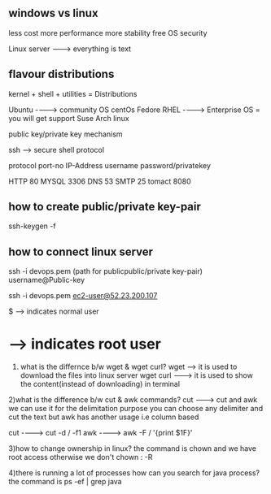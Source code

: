 windows vs linux 
---------------------------------
less cost 
more performance
more stability 
free OS
security

Linux server ---> everything is text

flavour distributions
---------------------------

kernel + shell + utilities = Distributions

Ubuntu ----> community OS
centOs
Fedore
RHEL ----> Enterprise OS = you will get support
Suse
Arch linux


public key/private key mechanism

ssh --> secure shell protocol

protocol port-no IP-Address username password/privatekey

HTTP 80
MYSQL 3306
DNS 53
SMTP 25
tomact 8080


how to create public/private key-pair
-------------------------------------

ssh-keygen -f <file name>

how to connect linux server
---------------------------------

ssh -i devops.pem (path for publicpublic/private key-pair) username@Public-key

ssh -i devops.pem ec2-user@52.23.200.107

$ --> indicates normal user 
# --> indicates root user

1) what is the differnce b/w wget & wget curl?
wget <url> --> it is used to download the files into linux server
wget curl <url>  ---> it is used to show the content(instead of downloading) in terminal

2)what is the difference b/w cut & awk commands?
cut ---> cut and awk we can use it for the delimitation purpose you can choose any delimiter and cut the text but awk has another usage i.e column based
 
cut ----> cut -d / -f1
awk ----> awk -F / '{print $1F}'

3)how to change ownership in linux?
the command is chown and we have root access otherwise we don't
chown <user-name>:<group-name> -R <folder or file-name>

4)there is running a lot of processes how can you search for java process?
the command is ps -ef | grep java
